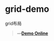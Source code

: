# grid-demo
grid布局
> &mdash;[**Demo Online**](https://zhangyuanliang.github.io/grid-demo/index.html) 

